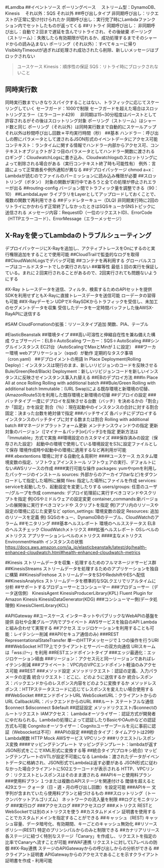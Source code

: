 #Lamdba
##イベントソース
ポーリングベース
　ストリーム型：DynamoDB、Kinesis
　それ以外：SQS
それ以外
##呼び出しタイプ
非同期呼び出し：リクエストが正常に受け付けられたか
同期呼び出し：実行完了時にLambdaファンクション内でセットしたものが返ってくる
##リトライ
同期呼び出し：
非同期呼び出し：自動で２回まで遅延を含んでリトライされ、その後破棄
ポーリング（ストリーム）：失敗したら有効期限が切れるか、成功処理するまでそのシャードからの読み込まない
ポーリング（それ以外）：すべてキューに帰りVisibkityTimeoutが過ぎれば処理され成功されたら削除、新しいメッセージはブロックされない
>ユースケース
>Kinesis：順序性の保証
>SQS：リトライ時にブロックされないこと
## 同時実行数
同時実行数までいきなりスパイクすることはない、トラフィックに応じてスケーリングしていく
セーフガード：1000で制限
セーフガードを超えた場合はスロットリングエラー（エラーコード429)
　非同期は15~30分程度はバーストとして許容されるがその後はスロットリング対象
ポーリング（ストリーム）はシャード数と同じ
ポーリング（それ以外）は同時実行数まで自動的にスケールアップ
それ以外は秒間呼び出し回数＊平均実行時間（秒）
##基本
ハンドラー：呼び出しの際にパラメータとして渡されるJSON形式のイベントデータにアクセス可能
コンテキスト：ランタイムに関する情報でハンドラー内部からアクセス可、コンテキストオブジェクトが２つ目のパラメータとしてハンドラー関数に渡される
ロギング：CloudwatchLogsに書き込み、Cloudwatchlogsのスロットリングによって削除される場合がある（実行コンテキスト終了時も可能性有）
例外：言語によって正常酋長や例外通知が異なる
##デプロイパッケージ
chmod a+x：Lambdaが読むのでファイルのパーミッションに読み込み権限が必要
##スロットリング（ボタン）
対象の関数が実行中であろうと全ての処理が停止されエラーが出る
##routing-config
バージョン間でトラフィック量を調整できる（90：10）
##LambdaLayer
ライブラリをLayerとしてアップロードしておくことで、複数の関数で再利用できる
##デッドレターキュー（DLQ)
非同期実行時に2回のリトライにかかわらず正常終了しなかったときはSQSキューかSNSトピックに送信される
メッセージ内容：RequestID（一位のリクエストID)、ErrorCode（HTTPエラーコード）、ErrorMessage（エラーメッセージ）
## X-Rayを使ってLambdaのトラブルシューティング
デプロイパッケージにX-Rayを追加し、アクティブトレースをOnにするのと実行権限追加をすることで使用可能
##CloudTrailで監査的なログを取得
##CloudWatchLogsでデバッグ可能
##コンテナを再利用する
グローバルスコープはコールドスタートでしか実行されない
##冪等性
最低１回の実行を保証している。まれに２回実行されることがあるので、2回実行されても問題ないようにする


#X-Ray
トレースデータを送信、フィルタ、検索するためのAPIセットを提供
SDKを利用せずともX-Rayに直接トレースデータを送信可能
ローデータの習得も可能
##X-Rayデーモン
UDPでX-RaySDKからトラフィックを受信し、未加工のセグメントデータを収集
受信したデータを一定時間バッファした後AWSX-RayAPIに送信する

#SAM
CloudFormationの拡張：リソースタイプ追加 関数、PIA、テーブル


#ElasticBeanstalk
##環境タイプ
###高い可溶性と伸縮自在性を兼ね備えた構成
ウェブサーバー：ELB＋AutoScaling
ワーカー：SQS＋AutoScaling
###シングルインスタンス
EC21台（AutoScalingでMaxとMinが１に設定）
###ワーカー環境
webアプリケーション（sqsd）が動作
定期的なタスク事項（cron.yaml）
##デプロイメントの用語
In Place Deployment(Rolling Deploy)：インスタンスは現行のまま、新しいリビジョンのコードを反映させる
Bule/Green(Red/Black) Deployment：新しいリビジョンコードを新しいインスタンスに反映させインスタンス事入れ替える
##EBのデプロイ方法
###In Place
All at once
Rolling
Rolling with additional batch
###Bule/Green
Rolling with additional batch
Immutable：(URL Swap)による既存環境と新環境の切替、(AmazonRoute53)を利用した既存環境と新環境の切替
##デプロイの設定
###バッチタイプ
一度にデプロイを反映させる台数（バッチ）を決めるかの「割合」か「固定」かを設定
割合（％）：現在起動中のインスタンスの合計に対する割合
固定：決まった台数を絶対値で指定
###バッチサイズ
各バッチにデプロイするインスタンスのバッチタイプに対する数または割合
Rolling with additional batch
##マネージドプラットフォーム更新
メンテナンスウィンドウの指定
更新対象のバージョン（[マイナー＆パッチ]or[パッチ])を指定
更新方法は「Immutable」方式で実施
##環境設定のカスタマイズ
###保存済みの設定（保存された設定）
起動中の環境で使用している環境設定をS3に設定ファイルとして保存
環境作成時や起動中の環境に適用するなど再利用が可能
###.ebextentions
環境に対する自動化＆周釈叶
####ユースケース
カスタム環境変数の指定、ソフトウェアインストール
ソフトウェアの実行、デフォルトにないAWSリソースの作成
####実行可能な操作
packages: yumやrpmを利用したパッケージのインストール
sources: 外部からのアーカイブ(tarなど)をダウンロードして指定した場所に展開
files: 指定した場所にファイルを作成
services: serviceを起動したり、起動設定を変更したりする
users/groups: 任意のユーザー/グループを作成
commands: デプロイ処理前に実行すべきコマンドやスクリプトを指定
例)OSやミドルウェアの設定変更
container_commands:新バージョンの展開後に実行すべきコマンドや
スクリプトを指定
例)アプリ内のリソースや設定の環境に応じた変更など
option_settings: 環境変数の設定
Resources: 追加のリソースを定義
例) SQSのキュー、DynamoDBのテーブル、CloudWatchのアラーム
##モニタリング
###基本ヘルスレポート
環境のヘルスステータス
ELBのヘルスチェック
CloudWatchメトリクス
###拡張ヘルスレポート
OSレベルのメトリクス
アプリケーションレベルのメトリクス
####主なメトリクス
EnvironmentHealth
インスタンスの状態
https://docs.aws.amazon.com/ja_jp/elasticbeanstalk/latest/dg/health-enhanced-cloudwatch.html#health-enhanced-cloudwatch-metrics


#Kinesis
ストリームデータを収集・処理するためのフルマネージドサービス群
##KinesisStreams
ストリームデータを処理するためのアプリケーションを独自に構築
##KinesisFirehose
ストリームデータをS3やRedshiftやESへ配信
##KinesisAnalytics
ストリームデータを標準的なSQLクエリでリアルタイムに分析
##サポートするプロデューサーとコンシューマー
###プロデューサー（データ送信側）
KinesisAgent
KinesisProducerLibrary(KPL)
Fluent Plugin for Amazon Kinesis
KinesisDataGenerator(KDG)
###コンシューマー側(データ処理側)
KinesisClientLibrary(KCL)


#APIGateway
##ユースケース
インターネットやパブリックなWebAPIの基盤を提供
自社や企業グループ内でプライベート
AWSサービスを独自のAPI
Lambdaと組み合わせて実現する
##アクセス
エッジロケーションを利用することも可能：レイテンシー削減
##API(セキュア通信のみ)
###REST
RepresentationalStateTransfer
単一のHTTPメッセージで１つの操作を行うURI
###WebSocket
HTTP上でクライアントとサーバーの双方向通信
URIスキームは「wss://～」を利用
##RESTエンドポイントタイプ
###エッジ最適化：エッジロケーション経由
###リージョン：アクセス元と同一リージョンであればレイテンシ削減
###プライベート：VPC内のVPCエンドポイント軽油のみアクセス可能
##REST
###メソッド設定
メソッドリクエスト：認証の定義、入力パラメータの定義
統合リクエスト：どこに、どのように送信するか
統合レスポンス：バックエンドからのレスポンス内容をどのように変換するか
メソッドレスポンス：HTTPステータスコードに応じてレスポンスを変えたい場合使用する
##WebSocket
###エンドポイントURL
WebScoketURL：クライアントからのURL
CallbackURL：バックエンドからのURL
###ルート
ステートフルな通信
$connect
$disconnect
$default
##認証設定
メソッドリクエスト/$connectのルートリクエスト
IAMアクセス：
Lambdaオーソライザー：認証方式が開発者にゆだねられる。Lambdaの処理によって認証したりBasicやOAuthなどの認証方式も可能
Congnitoオーソライザー：Cognitoユーザープールを元に事前に認証（Websocketは不可）
##APIの設定
###統合タイプ：タイムアウトは29秒
Lambda関数
HTTP
Mock
AWSサービス
VPCリンク
###リクエスト/レスポンス変換
####マッピングテンプレート
マッピングテンプレート：lambdaが返すJSON形式をここでXML形式に変換する等
##統合タイプ(プロキシ統合)
マッピングテンプレートのVTLが設定不可能になる
Lambda：渡されたデータがイベントデータに格納され、JSON形式でLambdaは返す必要がある
 JSON形式に従わなかった場合クライアントに502エラーコードが表示される
HTTP、VPCリンク：リクエストとレスポンスはそのまま渡される
##APIキーと使用料プラン
###使用料プラン
１つまたは複数のAPIステージを関連付ける
閾値を超えると429エラー
クォータ（日・週・月の呼び出し回数）を設定可能
###APIキー
文字列が含まれていたら使用料プランと紐づけるもの
###スロットリング（トークンバケットアルゴリズム）
ネットワークの流入量を制限
##ログとモニタリング
###実行ログ
###アクセスログ
###アクセスログ
###メトリクス
RESTとWebSocketでは別のメトリクスを使う
##カスタムドメイン
証明書を使用することでカスタムドメインを指定することができる
##キャッシュ（REST)
キャッシュ容量、データ暗号化、有効期間、キーごとのキャッシュ無効化
##リソースポリシー(REST)
特定のプリンシパルからのみと制限できる
##カナリアリリース
各ステージに紐づく特別なステージ「Canary」を作成し、リクエストを指定の比率でCanaryへ流すことが可能
##WAF連携
リクエストに対してL7レベルの防御
##X-Ray連携
ステージのAPIGatewayからの呼び出しからの分析ができる
##クライアント証明書
APIGatewayからのアクセスであることを示すクライアント証明書を作成・利用可能
